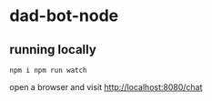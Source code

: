 # dad-bot-node

## running locally

`npm i
npm run watch`

open a browser and visit [http://localhost:8080/chat](http://localhost:8080/chat)
